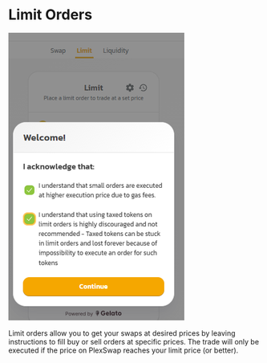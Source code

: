 # Limit Orders

![](../../../.gitbook/assets/plex-limit-order-acknowledge-continue.png)

Limit orders allow you to get your swaps at desired prices by leaving instructions to fill buy or sell orders at specific prices. The trade will only be executed if the price on PlexSwap reaches your limit price (or better).
